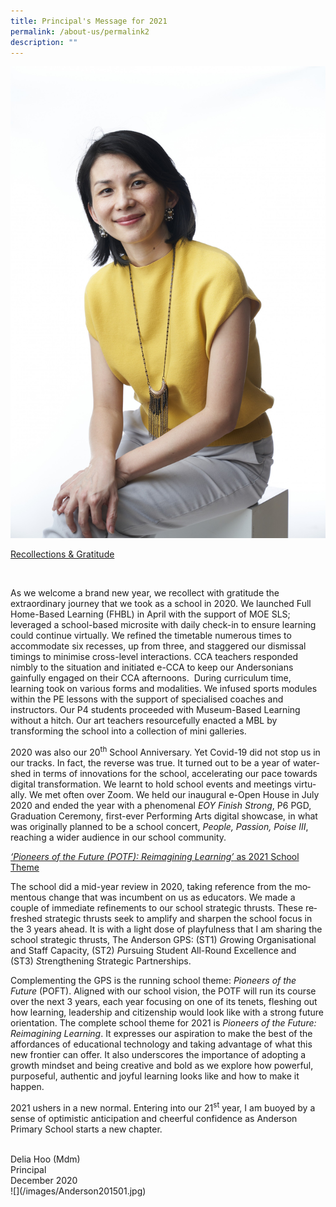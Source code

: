 ```yaml
---
title: Principal's Message for 2021
permalink: /about-us/permalink2
description: ""
---
```

![](/images/Anderson201501.jpg)<div class="">
<div class="">
<p class=""><u class=""><span class="" lang="EN-SG">Recollections &amp; Gratitude</span></u></p>
</div>
<div>&nbsp;</div>
<p class="">As we welcome a brand new year, we recollect with gratitude the extraordinary journey that we took as a school in 2020. We launched Full Home-Based Learning (FHBL) in April with the support of MOE SLS; leveraged a school-based microsite with daily check-in to ensure learning could continue virtually. We refined the timetable numerous times to accommodate six recesses, up from three, and staggered our dismissal timings to minimise cross-level interactions. CCA teachers responded nimbly to the situation and initiated e-CCA to keep our Andersonians gainfully engaged on their CCA afternoons.&nbsp; During curriculum time, learning took on various forms and modalities. We infused sports modules within the PE lessons with the support of specialised coaches and instructors. Our P4 students proceeded with Museum-Based Learning without a hitch. Our art teachers resourcefully enacted a MBL by transforming the school into a collection of mini galleries.</p>
<p class=""><span class="" lang="EN-SG">2020 was also our 20<sup class="">th</sup>&nbsp;School Anniversary. Yet Covid-19 did not stop us in our tracks. In fact, the reverse was true. It turned out to be a year of watershed in terms of innovations for the school, accelerating our pace towards digital transformation. We learnt to hold school events and meetings virtually. We met often over Zoom. We held our inaugural e-Open House in July 2020 and ended the year with a phenomenal&nbsp;<em class="">EOY Finish Strong</em>, P6 PGD, Graduation Ceremony, first-ever Performing Arts digital showcase, in what was originally planned to be a school concert,&nbsp;<em class="">People, Passion, Poise III</em>, reaching a wider audience in our school community.</span></p>
<p class=""><em class=""><u class=""><span class="" lang="EN-SG">&lsquo;Pioneers of the Future (POTF): Reimagining Learning&rsquo;</span></u></em><u class=""><span class="" lang="EN-SG">&nbsp;as 2021 School Theme</span></u></p>
<p class=""><span class="" lang="EN-SG">The school did a mid-year review in 2020, taking reference from the momentous change that was incumbent on us as educators. We made a couple of immediate refinements to our school strategic thrusts. These refreshed strategic thrusts seek to amplify and sharpen the school focus in the 3 years ahead. It is with a light dose of playfulness that I am sharing the school strategic thrusts, The Anderson GPS: (ST1)&nbsp;<em class="">G</em>rowing Organisational and Staff Capacity, (ST2)&nbsp;<em class="">P</em>ursuing Student All-Round Excellence and (ST3)&nbsp;<em class="">S</em>trengthening Strategic Partnerships.&nbsp;</span></p>
<p class=""><span class="" lang="EN-SG">Complementing the GPS is the running school theme:&nbsp;<em class="">Pioneers of the Future</em>&nbsp;(POFT). Aligned with our school vision, the POTF will run its course over the next 3 years, each year focusing on one of its tenets, fleshing out how learning, leadership and citizenship would look like with a strong future orientation. The complete school theme for 2021 is&nbsp;<em class="">Pioneers of the Future: Reimagining Learning</em>. It expresses our aspiration to make the best of the affordances of educational technology and taking advantage of what this new frontier can offer. It also underscores the importance of adopting a growth mindset and being creative and bold as we explore how powerful, purposeful, authentic and joyful learning looks like and how to make it happen.</span></p>
<p class=""><span class="" lang="EN-SG">2021 ushers in a new normal. Entering into our 21<sup class="">st</sup>&nbsp;year, I am buoyed by a sense of optimistic anticipation and cheerful confidence as Anderson Primary School starts a new chapter.</span></p>
<div>&nbsp;</div>
<div>Delia Hoo (Mdm)</div>
<div>Principal</div>
<div>December 2020</div>
</div>![](/images/Anderson201501.jpg)